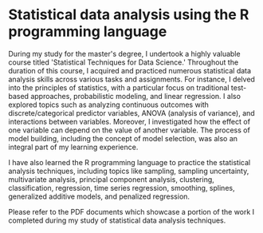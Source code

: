# Statistical data analysis using the R programming language

During my study for the master's degree, I undertook a highly valuable course titled 'Statistical Techniques for Data Science.' Throughout the duration of this course, I acquired and practiced numerous statistical data analysis skills across various tasks and assignments. For instance, I delved into the principles of statistics, with a particular focus on traditional test-based approaches, probabilistic modeling, and linear regression. I also explored topics such as analyzing continuous outcomes with discrete/categorical predictor variables, ANOVA (analysis of variance), and interactions between variables. Moreover, I investigated how the effect of one variable can depend on the value of another variable. The process of model building, including the concept of model selection, was also an integral part of my learning experience.


I have also learned the R programming language to practice the statistical analysis techniques, including topics like sampling, sampling uncertainty, multivariate analysis, principal component analysis, clustering, classification, regression, time series regression, smoothing, splines, generalized additive models, and penalized regression.

Please refer to the PDF documents which showcase a portion of the work I completed during my study of statistical data analysis techniques.
